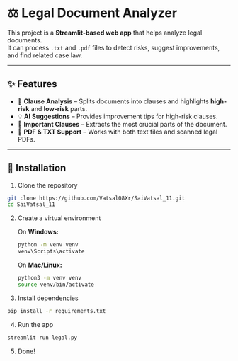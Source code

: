 # ⚖️ Legal Document Analyzer

This project is a **Streamlit-based web app** that helps analyze legal documents.  
It can process `.txt` and `.pdf` files to detect risks, suggest improvements, and find related case law.

---

## ✨ Features
- 📑 **Clause Analysis** – Splits documents into clauses and highlights **high-risk** and **low-risk** parts.  
- 💡 **AI Suggestions** – Provides improvement tips for high-risk clauses.  
- 📌 **Important Clauses** – Extracts the most crucial parts of the document.    
- 📂 **PDF & TXT Support** – Works with both text files and scanned legal PDFs.  

---

## 🚀 Installation

1. Clone the repository

```bash
git clone https://github.com/Vatsal08Xr/SaiVatsal_11.git
cd SaiVatsal_11
```

2. Create a virtual environment

   On **Windows:**
   ```bash
   python -m venv venv
   venv\Scripts\activate
   ```

   On **Mac/Linux:**
   ```bash
   python3 -m venv venv
   source venv/bin/activate
   ```

3. Install dependencies

```bash
pip install -r requirements.txt
```

4. Run the app

```bash
streamlit run legal.py
```

5. Done!
